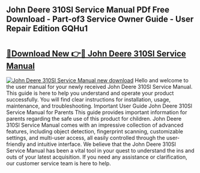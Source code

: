 ## John Deere 310Sl Service Manual PDf Free Download - Part-of3 Service Owner Guide - User Repair Edition GQHu1

# <h2><a href="http://bc9708.oget.top/?id=John+Deere+310Sl+Service+Manual">🔗Download New 👉🔴 John Deere 310Sl Service Manual</a></h2>

[![John Deere 310Sl Service Manual new download](https://i.imgur.com/5g1atiW.png)](http://bc9708.oget.top/?id=John+Deere+310Sl+Service+Manual)
Hello and welcome to the user manual for your newly received John Deere 310Sl Service Manual. This guide is here to help you understand and operate your product successfully. You will find clear instructions for installation, usage, maintenance, and troubleshooting. Important User Guide John Deere 310Sl Service Manual for Parents This guide provides important information for parents regarding the safe use of this product for children. John Deere 310Sl Service Manual comes with an impressive collection of advanced features, including object detection, fingerprint scanning, customizable settings, and multi-user access, all easily controlled through the user-friendly and intuitive interface. We believe that the John Deere 310Sl Service Manual has been a vital tool in your quest to understand the ins and outs of your latest acquisition. If you need any assistance or clarification, our customer service team is here to help.
